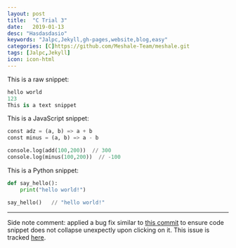 ```yaml
---
layout: post
title:  "C Trial 3"
date:   2019-01-13
desc: "Hasdasdasio"
keywords: "Jalpc,Jekyll,gh-pages,website,blog,easy"
categories: [C]https://github.com/Meshale-Team/meshale.git
tags: [Jalpc,Jekyll]
icon: icon-html
---
```


This is a raw snippet:

```python
hello world
123
This is a text snippet
```


This is a JavaScript snippet:

```python
const adz = (a, b) => a + b
const minus = (a, b) => a - b

console.log(add(100,200))  // 300
console.log(minus(100,200))  // -100
```

This is a Python snippet:

```python
def say_hello():
    print("hello world!")

say_hello()   // "hello world!"
```

---

Side note comment: applied a bug fix similar to [this commit](https://github.com/Atlas7/atlas7.github.io/commit/6659f4a47f6ec66987adb0f683a9c6f3842252ae#diff-818954a41dbfb01af70050a459c603b9) to ensure code snippet does not collapse unexpectly upon clicking on it. This issue is tracked [here](https://github.com/jarrekk/Jalpc/issues/97).